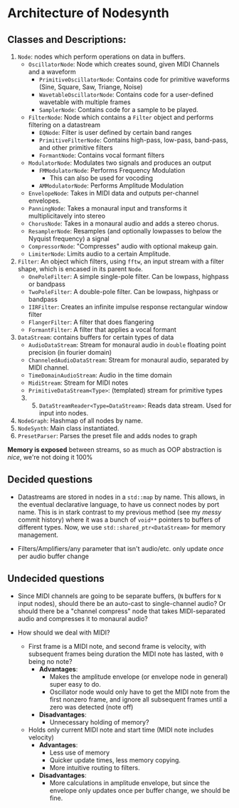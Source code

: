 # Architecture of Nodesynth

## Classes and Descriptions:

1. `Node`: nodes which perform operations on data in buffers.
	- `OscillatorNode`: Node which creates sound, given MIDI Channels and a waveform
		- `PrimitiveOscillatorNode`: Contains code for primitive waveforms (Sine, Square, Saw, Triange, Noise)
		- `WavetableOscillatorNode`: Contains code for a user-defined wavetable with multiple frames
		- `SamplerNode`: Contains code for a sample to be played.
	- `FilterNode`: Node which contains a `Filter` object and performs filtering on a datastream
		- `EQNode`: Filter is user defined by certain band ranges
		- `PrimitiveFilterNode`: Contains high-pass, low-pass, band-pass, and other primitive filters
		- `FormantNode`: Contains vocal formant filters
	- `ModulatorNode`: Modulates two signals and produces an output
		- `FMModulatorNode`: Performs Frequency Modulation
			- This can also be used for vocoding
		- `AMModulatorNode`: Performs Amplitude Modulation
	- `EnvelopeNode`: Takes in MIDI data and outputs per-channel envelopes.
	- `PanningNode`: Takes a monaural input and transforms it multiplicitavely into stereo
	- `ChorusNode`: Takes in a monaural audio and adds a stereo chorus.
	- `ResamplerNode`: Resamples (and optionally lowpasses to below the Nyquist frequency) a signal
	- `CompressorNode`: "Compresses" audio with optional makeup gain.
	- `LimiterNode`: Limits audio to a certain Amplitude.
2. `Filter`: An object which filters, using `fftw`, an input stream with a filter shape, which is encased in its parent `Node`.
	- `OnePoleFilter`: A simple single-pole filter. Can be lowpass, highpass or bandpass
	- `TwoPoleFilter`: A double-pole filter. Can be lowpass, highpass or bandpass
	- `IIRFilter`: Creates an infinite impulse response rectangular window filter
	- `FlangerFilter`: A filter that does flangering
	- `FormantFilter`: A filter that applies a vocal formant
3. `DataStream`: contains buffers for certain types of data
	- `AudioDataStream`: Stream for monaural audio in `double` floating point precision (in fourier domain)
	- `ChanneledAudioDataStream`: Stream for monaural audio, separated by MIDI channel.
	- `TimeDomainAudioStream`: Audio in the time domain
	- `MidiStream`: Stream for MIDI notes
	- `PrimitiveDataStream<Type>`: (templated) stream for primitive types
	3. 05. `DataStreamReader<Type=DataStream>`: Reads data stream. Used for input into nodes.
4. `NodeGraph`: Hashmap of all nodes by name.
5. `NodeSynth`: Main class instantiated.
6. `PresetParser`: Parses the preset file and adds nodes to graph

**Memory is exposed** between streams, so as much as OOP abstraction is *nice*, we're not doing it 100%

## Decided questions

- Datastreams are stored in nodes in a `std::map` by name. This allows, in the eventual declarative language, to have us connect nodes by port name. This is in stark contrast to my previous method (see my *messy* commit history) where it was a bunch of `void**` pointers to buffers of different types. Now, we use `std::shared_ptr<DataStream>` for memory management.

- Filters/Amplifiers/any parameter that isn't audio/etc. only update *once* per audio buffer change

## Undecided questions

- Since MIDI channels are going to be separate buffers, (`N` buffers for `N` input nodes), should there be an auto-cast to single-channel audio? Or should there be a "channel compress" node that takes MIDI-separated audio and compresses it to monaural audio?

- How should we deal with MIDI?
	+ First frame is a MIDI note, and second frame is velocity, with subsequent frames being duration the MIDI note has lasted, with `0` being no note?
		- **Advantages**:
			+ Makes the amplitude envelope (or envelope node in general) super easy to do.
			+ Oscillator node would only have to get the MIDI note from the first nonzero frame, and ignore all subsequent frames until a zero was detected (note off)
		- **Disadvantages**:
			+ Unnecessary holding of memory?
	+ Holds only current MIDI note and start time (MIDI note includes velocity)
		- **Advantages**:
			+ Less use of memory
			+ Quicker update times, less memory copying.
			+ More intuitive routing to filters.
		- **Disadvantages**:
			+ More calculations in amplitude envelope, but since the envelope only updates once per buffer change, we should be fine.
